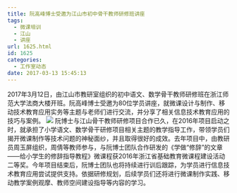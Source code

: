 ```yaml
---
title: 阮高峰博士受邀为江山市初中骨干教师研修班讲座
tags:
  - 微课培训
  - 江山
  - 讲座
url: 1625.html
id: 1625
categories:
  - 工作室动态
date: 2017-03-13 15:45:13
---
```


2017年3月12日，由江山市教研室组织的初中语文、数学骨干教师研修班在浙江师范大学法商大楼开班。阮高峰博士受邀为80位学员讲座，就微课设计与制作、移动技术教育应用实务等主题与老师们进行交流，并分享了相关信息技术教育应用的技巧与案例。 ![](http://www.ilester.net/wp-content/uploads/2017/03/1-江山.jpg) 阮博士与江山骨干教师研修项目合作已久，在2016年项目启动之时，就承担了小学语文、数学骨干研修项目相关主题的教学指导工作，带领学员们揭开微课制作等技术问题的神秘面纱，并且取得很好的成效。去年项目中，由教研员周玉屏组织，周倩等教师参与，与阮博士团队合作研发的《学做“修辞”的文章——给小学生的修辞指导教程》微课程获2016年浙江省基础教育微课程建设活动二等奖。今年项目结束后，阮博士团队也将持续进行训后跟踪，为学员进行信息技术教育应用尝试提供支持。依据研修规划，后续学员们还将进行微课制作实践、移动教学案例观摩、教师空间建设指导等内容的学习。